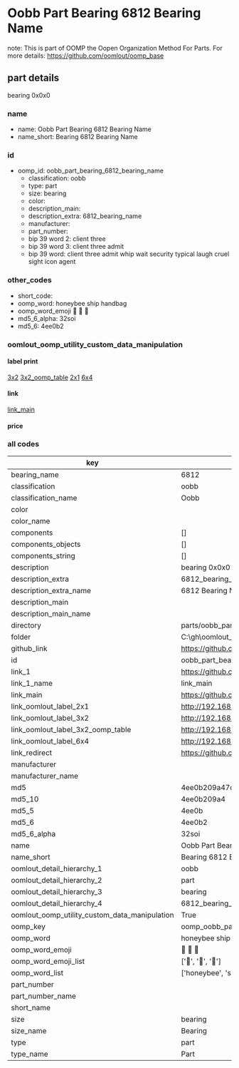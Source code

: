 # Oobb Part Bearing 6812 Bearing Name  

note: This is part of OOMP the Oopen Organization Method For Parts. For more details: https://github.com/oomlout/oomp_base

##  part details
  



bearing 0x0x0



### name
* name: Oobb Part Bearing 6812 Bearing Name
* name_short: Bearing 6812 Bearing Name
### id
* oomp_id: oobb_part_bearing_6812_bearing_name
  * classification: oobb
  * type: part
  * size: bearing
  * color: 
  * description_main: 
  * description_extra: 6812_bearing_name
  * manufacturer: 
  * part_number: 
  * bip 39 word 2: client three
  * bip 39 word 3: client three admit
  * bip 39 word: client three admit whip wait security typical laugh cruel sight icon agent

### other_codes
* short_code: 
* oomp_word: honeybee ship handbag
* oomp_word_emoji :honeybee: :ship: :handbag:
* md5_6_alpha: 32soi
* md5_6: 4ee0b2






### oomlout_oomp_utility_custom_data_manipulation
#### label print
[3x2](http://192.168.1.245:1112/?label=oomp%2032soi)
[3x2_oomp_table](http://192.168.1.108:1112/?label=oomp%2032soi)
[2x1](http://192.168.1.242:1112/?label=oomp%2032soi)
[6x4](http://192.168.1.55:1112/?label=oomp%2032soi)    

#### link

[link_main](https://github.com/oomlout/oomlout_oobb_version_4_generated_parts/tree/main/navigation_oomp/oobb/part/bearing//6812_bearing_name/part)                              

#### price







### all codes 
| key | value |  
| --- | --- |  
| bearing_name | 6812 |  
| classification | oobb |  
| classification_name | Oobb |  
| color |  |  
| color_name |  |  
| components | [] |  
| components_objects | [] |  
| components_string | [] |  
| description | bearing 0x0x0 |  
| description_extra | 6812_bearing_name |  
| description_extra_name | 6812 Bearing Name |  
| description_main |  |  
| description_main_name |  |  
| directory | parts/oobb_part_bearing_6812_bearing_name |  
| folder | C:\gh\oomlout_oobb_version_4_generated_parts\parts\oobb_part_bearing_6812_bearing_name |  
| github_link | https://github.com/oomlout/oomlout_oomp_part_src/tree/main/parts/oobb_part_bearing_6812_bearing_name |  
| id | oobb_part_bearing_6812_bearing_name |  
| link_1 | https://github.com/oomlout/oomlout_oobb_version_4_generated_parts/tree/main/navigation_oomp/oobb/part/bearing//6812_bearing_name/part |  
| link_1_name | link_main |  
| link_main | https://github.com/oomlout/oomlout_oobb_version_4_generated_parts/tree/main/navigation_oomp/oobb/part/bearing//6812_bearing_name/part |  
| link_oomlout_label_2x1 | http://192.168.1.242:1112/?label=oomp%2032soi |  
| link_oomlout_label_3x2 | http://192.168.1.245:1112/?label=oomp%2032soi |  
| link_oomlout_label_3x2_oomp_table | http://192.168.1.108:1112/?label=oomp%2032soi |  
| link_oomlout_label_6x4 | http://192.168.1.55:1112/?label=oomp%2032soi |  
| link_redirect | https://github.com/oomlout/oomlout_oobb_version_4_generated_parts/tree/main/parts/hardware_bearing_6812 |  
| manufacturer |  |  
| manufacturer_name |  |  
| md5 | 4ee0b209a47d9d7f0b7b3fa607784156 |  
| md5_10 | 4ee0b209a4 |  
| md5_5 | 4ee0b |  
| md5_6 | 4ee0b2 |  
| md5_6_alpha | 32soi |  
| name | Oobb Part Bearing 6812 Bearing Name |  
| name_short | Bearing 6812 Bearing Name |  
| oomlout_detail_hierarchy_1 | oobb |  
| oomlout_detail_hierarchy_2 | part |  
| oomlout_detail_hierarchy_3 | bearing |  
| oomlout_detail_hierarchy_4 | 6812_bearing_name |  
| oomlout_oomp_utility_custom_data_manipulation | True |  
| oomp_key | oomp_oobb_part_bearing_6812_bearing_name |  
| oomp_word | honeybee ship handbag |  
| oomp_word_emoji | :honeybee: :ship: :handbag: |  
| oomp_word_emoji_list | [':honeybee:', ':ship:', ':handbag:'] |  
| oomp_word_list | ['honeybee', 'ship', 'handbag'] |  
| part_number |  |  
| part_number_name |  |  
| short_name |  |  
| size | bearing |  
| size_name | Bearing |  
| type | part |  
| type_name | Part |  
